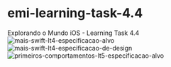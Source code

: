 # emi-learning-task-4.4
Explorando o Mundo iOS - Learning Task 4.4
![mais-swift-lt4-especificacao-alvo](https://github.com/JeovaneSousa/emi-validation-3/assets/66012358/9715b6d5-1153-4b96-ab1c-8f1f7af0eb8e)
![mais-swift-lt4-especificacao-de-design](https://github.com/JeovaneSousa/emi-validation-3/assets/66012358/319ccbb5-7c47-4240-9b6a-1d40747dd9ac)
![primeiros-comportamentos-lt5-especificacao-alvo](https://github.com/JeovaneSousa/emi-validation-3/assets/66012358/b09240e0-b81c-46e3-8c49-6528a3eadc83)
